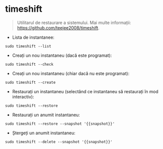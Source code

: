# timeshift

> Utilitarul de restaurare a sistemului.
> Mai multe informații: <https://github.com/teejee2008/timeshift>.

- Lista de instantanee:

`sudo timeshift --list`

- Creați un nou instantaneu (dacă este programat):

`sudo timeshift --check`

- Creați un nou instantaneu (chiar dacă nu este programat):

`sudo timeshift --create`

- Restaurați un instantaneu (selectând ce instantaneu să restaurați în mod interactiv):

`sudo timeshift --restore`

- Restaurați un anumit instantaneu:

`sudo timeshift --restore --snapshot '{{snapshot}}'`

- Ștergeți un anumit instantaneu:

`sudo timeshift --delete --snapshot '{{snapshot}}'`
